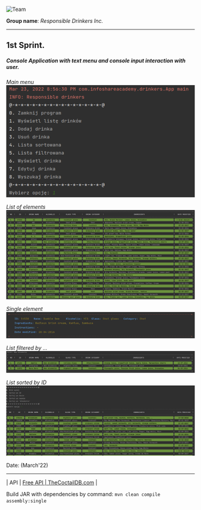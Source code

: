 
![Team](https://www.evereducating.com/wp-content/uploads/2019/01/College-Group-Project-Students-Enjoy-676x442.jpeg)

**Group name**: _Responsible Drinkers Inc._

------------

## **1st Sprint.** 

##### Console Application with text menu and console input interaction with user.

_Main menu_
![img.png](img.png)

_List of elements_
![img_1.png](img_1.png)

_Single element_
![img_2.png](img_2.png)

_List filtered by ..._
![img_3.png](img_3.png)

_List sorted by ID_
![img_4.png](img_4.png)

Date: (March'22)

--------------------------

| API |	[Free API | TheCoctailDB.com](https://www.thecocktaildb.com/api.php)	|


Build JAR with dependencies by command:
`mvn clean compile assembly:single`
